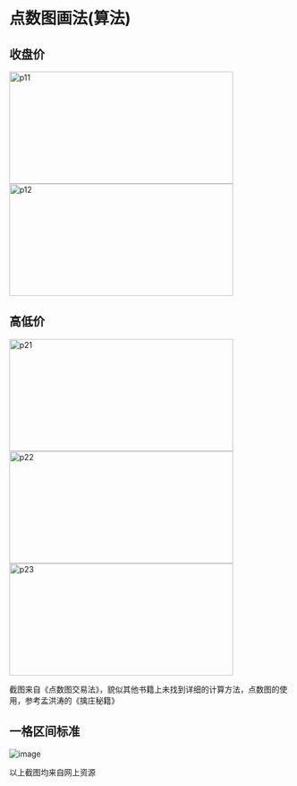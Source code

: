 # 点数图画法(算法)

## 收盘价
<img src="https://github.com/wangshouren000/WyckoffTrade/blob/master/picture/close01_p30.png" width="400" height="200" alt="p11"/><br/>
<img src="https://github.com/wangshouren000/WyckoffTrade/blob/master/picture/close02_p31.png" width="400" height="200" alt="p12"/><br/>

## 高低价
<img src="https://github.com/wangshouren000/WyckoffTrade/blob/master/picture/highLow01_p31.png" width="400" height="200" alt="p21"/><br/>
<img src="https://github.com/wangshouren000/WyckoffTrade/blob/master/picture/highLow02_p32.png" width="400" height="200" alt="p22"/><br/>
<img src="https://github.com/wangshouren000/WyckoffTrade/blob/master/picture/highLow03_p32.png" width="400" height="200" alt="p23"/><br/>

截图来自《点数图交易法》，貌似其他书籍上未找到详细的计算方法，点数图的使用，参考孟洪涛的《擒庄秘籍》

## 一格区间标准
![image](https://github.com/wangshouren000/WyckoffTrade/blob/master/picture/dotArea.png)

以上截图均来自网上资源
